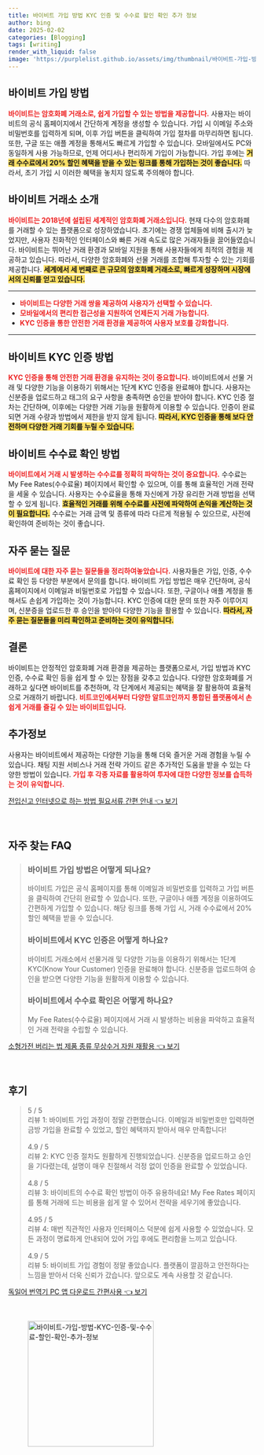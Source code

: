 ```yaml
---
title: 바이비트 가입 방법 KYC 인증 및 수수료 할인 확인 추가 정보
author: bing
date: 2025-02-02
categories: [Blogging]
tags: [writing]
render_with_liquid: false
image: 'https://purplelist.github.io/assets/img/thumbnail/바이비트-가입-방법-KYC-인증-및-수수료-할인-확인-추가-정보.webp'
---
```



<h2 id='바이비트_가입_방법'>바이비트 가입 방법</h2>

<p><b><span style="color: #ee2323;">바이비트는 암호화폐 거래소로, 쉽게 가입할 수 있는 방법을 제공합니다.</span></b> 사용자는 바이비트의 공식 홈페이지에서 간단하게 계정을 생성할 수 있습니다. 가입 시 이메일 주소와 비밀번호를 입력하게 되며, 이후 가입 버튼을 클릭하여 가입 절차를 마무리하면 됩니다. 또한, 구글 또는 애플 계정을 통해서도 빠르게 가입할 수 있습니다. 모바일에서도 PC와 동일하게 사용 가능하므로, 언제 어디서나 편리하게 가입이 가능합니다. 가입 후에는 <b><span style="background-color: #ffe066;">거래 수수료에서 20% 할인 혜택을 받을 수 있는 링크를 통해 가입하는 것이 좋습니다.</span></b> 따라서, 초기 가입 시 이러한 혜택을 놓치지 않도록 주의해야 합니다.</p>

<h2 id='바이비트_거래소_소개'>바이비트 거래소 소개</h2>

<p><b><span style="color: #ee2323;">바이비트는 2018년에 설립된 세계적인 암호화폐 거래소입니다.</span></b> 현재 다수의 암호화폐를 거래할 수 있는 플랫폼으로 성장하였습니다. 초기에는 경쟁 업체들에 비해 출시가 늦었지만, 사용자 친화적인 인터페이스와 빠른 거래 속도로 많은 거래자들을 끌어들였습니다. 바이비트는 뛰어난 거래 환경과 모바일 지원을 통해 사용자들에게 최적의 경험을 제공하고 있습니다. 따라서, 다양한 암호화폐와 선물 거래를 조합해 투자할 수 있는 기회를 제공합니다. <b><span style="background-color: #ffe066;">세계에서 세 번째로 큰 규모의 암호화폐 거래소로, 빠르게 성장하며 시장에서의 신뢰를 얻고 있습니다.</span></b></p>

<hr />

<ul>
    <li><b><span style="color: #ee2323;">바이비트는 다양한 거래 쌍을 제공하여 사용자가 선택할 수 있습니다.</span></b></li>
    <li><b><span style="color: #ee2323;">모바일에서의 편리한 접근성을 지원하여 언제든지 거래 가능합니다.</span></b></li>
    <li><b><span style="color: #ee2323;">KYC 인증을 통한 안전한 거래 환경을 제공하여 사용자 보호를 강화합니다.</span></b></li>
</ul>

<hr />

<h2 id='바이비트_KYC_인증_방법'>바이비트 KYC 인증 방법</h2>

<p><b><span style="color: #ee2323;">KYC 인증을 통해 안전한 거래 환경을 유지하는 것이 중요합니다.</span></b> 바이비트에서 선물 거래 및 다양한 기능을 이용하기 위해서는 1단계 KYC 인증을 완료해야 합니다. 사용자는 신분증을 업로드하고 태그의 요구 사항을 충족하면 승인을 받아야 합니다. KYC 인증 절차는 간단하며, 이후에는 다양한 거래 기능을 원활하게 이용할 수 있습니다. 인증이 완료되면 거래 수량과 방법에서 제한을 받지 않게 됩니다. <b><span style="background-color: #ffe066;">따라서, KYC 인증을 통해 보다 안전하며 다양한 거래 기회를 누릴 수 있습니다.</span></b></p>

<h2 id='바이비트_수수료_확인_방법'>바이비트 수수료 확인 방법</h2>

<p><b><span style="color: #ee2323;">바이비트에서 거래 시 발생하는 수수료를 정확히 파악하는 것이 중요합니다.</span></b> 수수료는 My Fee Rates(수수료율) 페이지에서 확인할 수 있으며, 이를 통해 효율적인 거래 전략을 세울 수 있습니다. 사용자는 수수료율을 통해 자신에게 가장 유리한 거래 방법을 선택할 수 있게 됩니다. <b><span style="background-color: #ffe066;">효율적인 거래를 위해 수수료를 사전에 파악하여 손익을 계산하는 것이 필요합니다.</span></b> 수수료는 거래 금액 및 종류에 따라 다르게 적용될 수 있으므로, 사전에 확인하여 준비하는 것이 좋습니다.</p>

<h2 id='자주_묻는_질문'>자주 묻는 질문</h2>

<p><b><span style="color: #ee2323;">바이비트에 대한 자주 묻는 질문들을 정리하여놓았습니다.</span></b> 사용자들은 가입, 인증, 수수료 확인 등 다양한 부분에서 문의를 합니다. 바이비트 가입 방법은 매우 간단하며, 공식 홈페이지에서 이메일과 비밀번호로 가입할 수 있습니다. 또한, 구글이나 애플 계정을 통해서도 손쉽게 가입하는 것이 가능합니다. KYC 인증에 대한 문의 또한 자주 이루어지며, 신분증을 업로드한 후 승인을 받아야 다양한 기능을 활용할 수 있습니다. <b><span style="background-color: #ffe066;">따라서, 자주 묻는 질문들을 미리 확인하고 준비하는 것이 유익합니다.</span></b></p>

<h2 id='결론'>결론</h2>

<p>바이비트는 안정적인 암호화폐 거래 환경을 제공하는 플랫폼으로서, 가입 방법과 KYC 인증, 수수료 확인 등을 쉽게 할 수 있는 장점을 갖추고 있습니다. 다양한 암호화폐를 거래하고 싶다면 바이비트를 추천하며, 각 단계에서 제공되는 혜택을 잘 활용하여 효율적으로 거래하기 바랍니다. <b><span style="color: #ee2323;">비트코인에서부터 다양한 알트코인까지 통합된 플랫폼에서 손쉽게 거래를 즐길 수 있는 바이비트입니다.</span></b></p>

<h2 id='추가정보'>추가정보</h2>

<p>사용자는 바이비트에서 제공하는 다양한 기능을 통해 더욱 즐거운 거래 경험을 누릴 수 있습니다. 채팅 지원 서비스나 거래 전략 가이드 같은 추가적인 도움을 받을 수 있는 다양한 방법이 있습니다. <b><span style="color: #ee2323;">가입 후 각종 자료를 활용하여 투자에 대한 다양한 정보를 습득하는 것이 유익합니다.</span></b></p>


<p><a class="click-button" title="전입신고 인터넷으로 하는 방법 필요서류 간편 안내" href="https://purplelist.github.io/posts/%EC%A0%84%EC%9E%85%EC%8B%A0%EA%B3%A0-%EC%9D%B8%ED%84%B0%EB%84%B7%EC%9C%BC%EB%A1%9C-%ED%95%98%EB%8A%94-%EB%B0%A9%EB%B2%95-%ED%95%84%EC%9A%94%EC%84%9C%EB%A5%98-%EA%B0%84%ED%8E%B8-%EC%95%88%EB%82%B4/" rel="dofollow">전입신고 인터넷으로 하는 방법 필요서류 간편 안내 👈 보기</a></p><br>
<h2 id='자주_찾는_FAQ'>자주 찾는 FAQ</h2>
<div itemscope="" itemtype="https://schema.org/FAQPage"> 
<blockquote> 
<div itemscope="" itemprop="mainEntity" itemtype="https://schema.org/Question"> 
<h3 itemprop="name">바이비트 가입 방법은 어떻게 되나요?</h3> 
<div itemscope="" itemprop="acceptedAnswer" itemtype="https://schema.org/Answer"> 
<span itemprop="text"> 
<p>바이비트 가입은 공식 홈페이지를 통해 이메일과 비밀번호를 입력하고 가입 버튼을 클릭하여 간단히 완료할 수 있습니다. 또한, 구글이나 애플 계정을 이용하여도 간편하게 가입할 수 있습니다. 해당 링크를 통해 가입 시, 거래 수수료에서 20% 할인 혜택을 받을 수 있습니다.</p> 
</span> 
</div> 
</div> 

<div itemscope="" itemprop="mainEntity" itemtype="https://schema.org/Question"> 
<h3 itemprop="name">바이비트에서 KYC 인증은 어떻게 하나요?</h3> 
<div itemscope="" itemprop="acceptedAnswer" itemtype="https://schema.org/Answer"> 
<span itemprop="text"> 
<p>바이비트 거래소에서 선물거래 및 다양한 기능을 이용하기 위해서는 1단계 KYC(Know Your Customer) 인증을 완료해야 합니다. 신분증을 업로드하여 승인을 받으면 다양한 기능을 원활하게 이용할 수 있습니다.</p>
</span> 
</div> 
</div> 

<div itemscope="" itemprop="mainEntity" itemtype="https://schema.org/Question"> 
<h3 itemprop="name">바이비트에서 수수료 확인은 어떻게 하나요?</h3> 
<div itemscope="" itemprop="acceptedAnswer" itemtype="https://schema.org/Answer"> 
<span itemprop="text"> 
<p>My Fee Rates(수수료율) 페이지에서 거래 시 발생하는 비용을 파악하고 효율적인 거래 전략을 수립할 수 있습니다.</p>
</span> 
</div> 
</div> 
</blockquote> 
</div>
<p><a class="click-button" title="소형가전 버리는 법 제품 종류 무상수거 자원 재활용" href="https://purplelist.github.io/posts/%EC%86%8C%ED%98%95%EA%B0%80%EC%A0%84-%EB%B2%84%EB%A6%AC%EB%8A%94-%EB%B2%95-%EC%A0%9C%ED%92%88-%EC%A2%85%EB%A5%98-%EB%AC%B4%EC%83%81%EC%88%98%EA%B1%B0-%EC%9E%90%EC%9B%90-%EC%9E%AC%ED%99%9C%EC%9A%A9/" rel="dofollow">소형가전 버리는 법 제품 종류 무상수거 자원 재활용 👈 보기</a></p><br>
<h2 id='후기'>후기</h2>
<div itemscope itemtype="https://schema.org/Product">
  <blockquote>
  <div itemprop="review" itemscope itemtype="https://schema.org/Review">
      <div itemprop="reviewRating" itemscope itemtype="https://schema.org/Rating"> <span itemprop="ratingValue">5</span> / <span itemprop="bestRating">5</span> </div>
      <span itemprop="reviewBody">리뷰 1: 바이비트 가입 과정이 정말 간편했습니다. 이메일과 비밀번호만 입력하면 금방 가입을 완료할 수 있었고, 할인 혜택까지 받아서 매우 만족합니다!</span>
  </div>
  <br>
  <div itemprop="review" itemscope itemtype="https://schema.org/Review">
      <div itemprop="reviewRating" itemscope itemtype="https://schema.org/Rating"> <span itemprop="ratingValue">4.9</span> / <span itemprop="bestRating">5</span> </div>
      <span itemprop="reviewBody">리뷰 2: KYC 인증 절차도 원활하게 진행되었습니다. 신분증을 업로드하고 승인을 기다렸는데, 설명이 매우 친절해서 걱정 없이 인증을 완료할 수 있었습니다.</span>
  </div>
  <br>
  <div itemprop="review" itemscope itemtype="https://schema.org/Review">
      <div itemprop="reviewRating" itemscope itemtype="https://schema.org/Rating"> <span itemprop="ratingValue">4.8</span> / <span itemprop="bestRating">5</span> </div>
      <span itemprop="reviewBody">리뷰 3: 바이비트의 수수료 확인 방법이 아주 유용하네요! My Fee Rates 페이지를 통해 거래에 드는 비용을 쉽게 알 수 있어서 전략을 세우기에 좋았습니다.</span>
  </div>
  <br>
  <div itemprop="review" itemscope itemtype="https://schema.org/Review">
      <div itemprop="reviewRating" itemscope itemtype="https://schema.org/Rating"> <span itemprop="ratingValue">4.95</span> / <span itemprop="bestRating">5</span> </div>
      <span itemprop="reviewBody">리뷰 4: 매번 직관적인 사용자 인터페이스 덕분에 쉽게 사용할 수 있었습니다. 모든 과정이 명료하게 안내되어 있어 가입 후에도 편리함을 느끼고 있습니다.</span>
  </div>
  <br>
  <div itemprop="review" itemscope itemtype="https://schema.org/Review">
      <div itemprop="reviewRating" itemscope itemtype="https://schema.org/Rating"> <span itemprop="ratingValue">4.9</span> / <span itemprop="bestRating">5</span> </div>
      <span itemprop="reviewBody">리뷰 5: 바이비트 가입 경험이 정말 좋았습니다. 플랫폼이 깔끔하고 안전하다는 느낌을 받아서 더욱 신뢰가 갔습니다. 앞으로도 계속 사용할 것 같습니다.</span>
  </div>
  </blockquote>
</div>
<p><a class="click-button" title="독일어 번역기 PC 앱 다운로드 간편사용" href="https://purplelist.github.io/posts/%EB%8F%85%EC%9D%BC%EC%96%B4-%EB%B2%88%EC%97%AD%EA%B8%B0-PC-%EC%95%B1-%EB%8B%A4%EC%9A%B4%EB%A1%9C%EB%93%9C-%EA%B0%84%ED%8E%B8%EC%82%AC%EC%9A%A9/" rel="dofollow">독일어 번역기 PC 앱 다운로드 간편사용 👈 보기</a></p><br>
<figure class="image"><img src="https://purplelist.github.io/assets/img/thumbnail/바이비트-가입-방법-KYC-인증-및-수수료-할인-확인-추가-정보.webp" alt="바이비트-가입-방법-KYC-인증-및-수수료-할인-확인-추가-정보" width="256" height="256"></figure>